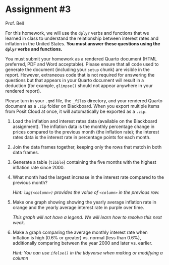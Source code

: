 # Assignment \#3
Prof. Bell

For this homework, we will use the `dplyr` verbs and functions that we
learned in class to understand the relationship between interest rates
and inflation in the United States. **You must answer these questions
using the `dplyr` verbs and functions.**

You must submit your homework as a rendered Quarto document (HTML
preferred, PDF and Word acceptable). Please ensure that all code used to
generate the document (including your `setup` chunk) are visible in the
report. However, extraneous code that is not required for answering the
questions but that appears in your Quarto document will result in a
deduction (for example, `glimpse()` should not appear anywhere in your
rendered report).

Please turn in your `.qmd` file, the `_files` directory, and your
rendered Quarto document as a `.zip` folder on Blackboard. When you
export multiple items from Posit Cloud at once, it will automatically be
exported as a `.zip`.

1.  Load the inflation and interest rates data (available on the
    Blackboard assignment). The inflation data is the monthly percentage
    change in prices compared to the previous month (the inflation
    rate); the interest rates data is the interest rate in percentage
    points for each month.

2.  Join the data frames together, keeping only the rows that match in
    both data frames.

3.  Generate a table (`tibble`) containing the five months with the
    highest inflation rate since 2000.

4.  What month had the largest increase in the interest rate compared to
    the previous month?

    *Hint: `lag(<column>)` provides the value of `<column>` in the
    previous row.*

5.  Make one graph showing showing the yearly average inflation rate in
    orange and the yearly average interest rate in purple over time.

    *This graph will not have a legend. We will learn how to resolve
    this next week.*

6.  Make a graph comparing the average monthly interest rate when
    inflation is high (0.6% or greater) vs. normal (less than 0.6%),
    additionally comparing between the year 2000 and later vs. earlier.

    *Hint: You can use `ifelse()` in the tidyverse when making or
    modifying a column*
